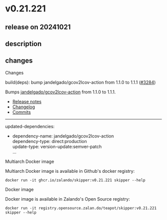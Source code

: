# v0.21.221

## release on 20241021
## description
## changes
Changes

build(deps): bump jandelgado/gcov2lcov-action from 1.1.0 to 1.1.1 (<a class="issue-link js-issue-link" data-error-text="Failed to load title" data-id="2600995511" data-permission-text="Title is private" data-url="https://github.com/zalando/skipper/issues/3284" data-hovercard-type="pull_request" data-hovercard-url="/zalando/skipper/pull/3284/hovercard" href="https://github.com/zalando/skipper/pull/3284">#3284</a>)

Bumps <a href="https://github.com/jandelgado/gcov2lcov-action">jandelgado/gcov2lcov-action</a> from 1.1.0 to 1.1.1.

* <a href="https://github.com/jandelgado/gcov2lcov-action/releases">Release notes</a>
* <a href="https://github.com/jandelgado/gcov2lcov-action/blob/master/CHANGELOG.md">Changelog</a>
* <a href="https://github.com/jandelgado/gcov2lcov-action/compare/69ef3d59a24cc6e062516a73d8be123e85b15cc0...4e1989767862652e6ca8d3e2e61aabe6d43be28b">Commits</a>

*** ** * ** ***

updated-dependencies:

* dependency-name: jandelgado/gcov2lcov-action  
  dependency-type: direct:production  
  update-type: version-update:semver-patch  
  ...

Multiarch Docker image

Multiarch Docker image is available in Github's docker registry:

    docker run -it ghcr.io/zalando/skipper:v0.21.221 skipper --help

Docker image

Docker image is available in Zalando's Open Source registry:

    docker run -it registry.opensource.zalan.do/teapot/skipper:v0.21.221 skipper --help


